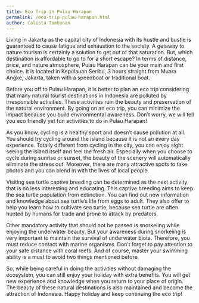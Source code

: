 ```yaml
---
title: Eco Trip in Pulau Harapan
permalink: /eco-trip-pulau-harapan.html
author: Calista Tambunan
---
```


Living in Jakarta as the capital city of Indonesia with its hustle and bustle is guaranteed to cause fatigue and exhaustion to the society. A getaway to nature tourism is certainly a solution to get out of that saturation. But, which destination is affordable to go to for a short escape? In terms of distance, price, and nature atmosphere, Pulau Harapan can be your main and first choice. It is located in Kepulauan Seribu, 3 hours straight from Muara Angke, Jakarta, taken with a speedboat or traditional boat. 

Before you off to Pulau Harapan, it is better to plan an eco trip considering that many natural tourist destinations in Indonesia are polluted by irresponsible activities.  These activities ruin the beauty and preservation of the natural environment. By going on an eco trip, you can minimize the impact because you build environmental awareness. Don’t worry, we will tell you eco friendly yet fun activities to do in Pulau Harapan! 

As you know, cycling is a healthy sport and doesn’t cause pollution at all. You should try cycling around the island because it is not an every day experience. Totally different from cycling in the city, you can enjoy sight seeing the island itself and feel the fresh air. Especially when you choose to cycle during sunrise or sunset, the beauty of the scenery will automatically eliminate the stress out. Moreover, there are many attractive spots to take photos and you can blend in with the lives of local people. 

Visiting sea turtle captive breeding can be determined as the next activity that is no less interesting and educating. This captive breeding aims to keep the sea turtle population from extinction.  You can find out new information and knowledge about sea turtle’s life from eggs to adult. They also offer to help you learn how to cultivate sea turtle, because sea turtle are often hunted by humans for trade and prone to attack by predators. 

Other mandatory activity that should not be passed is snorkeling while enjoying the underwater beauty. But your awareness during snorkeling is very important to maintain the survival of underwater biota. Therefore, you must reduce contact with marine organisms. Don’t forget to pay attention to your safe distance with coral reefs. And of course, master your swimming ability is a must to avoid two things mentioned before. 

So, while being careful in doing the activities without damaging the ecosystem, you can still enjoy your holiday with extra benefits. You will get new experience and knowledge when you return to your place of origin. The beauty of these natural destinations is also maintained and become the attraction of Indonesia. Happy holiday and keep continuing the eco trip!
